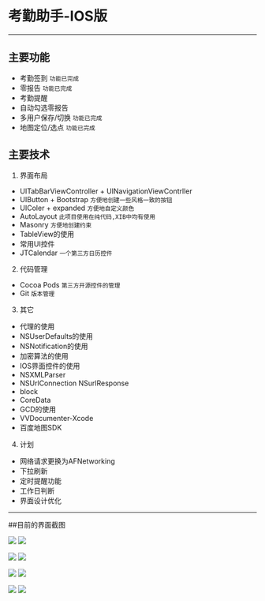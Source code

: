 # 考勤助手-IOS版
---

## 主要功能
 - 考勤签到 `功能已完成`
 - 零报告 `功能已完成`
 - 考勤提醒
 - 自动勾选零报告
 - 多用户保存/切换 `功能已完成`
 - 地图定位/选点 `功能已完成`

## 主要技术
1. 界面布局
  - UITabBarViewController + UINavigationViewContrller
  - UIButton + Bootstrap `方便地创建一些风格一致的按钮`
  - UIColer + expanded `方便地自定义颜色`
  - AutoLayout `此项目使用在纯代码,XIB中均有使用`
  - Masonry `方便地创建约束`
  - TableView的使用
  - 常用UI控件
  - JTCalendar `一个第三方日历控件`
2. 代码管理
 - Cocoa Pods `第三方开源控件的管理`
 - Git `版本管理`
3. 其它
 - 代理的使用
 - NSUserDefaults的使用
 - NSNotification的使用
 - 加密算法的使用
 - IOS界面控件的使用
 - NSXMLParser
 - NSUrlConnection NSurlResponse
 - block
 - CoreData
 - GCD的使用
 - VVDocumenter-Xcode
 - 百度地图SDK
4. 计划
 - 网络请求更换为AFNetworking
 - 下拉刷新
 - 定时提醒功能
 - 工作日判断
 - 界面设计优化
 ---
 
##目前的界面截图
  
 ![](http://77l5l6.com1.z0.glb.clouddn.com/ios_Simulator%20Screen%20Shot%202015年7月21日%20下午10.45.51.png?imageView2/2/w/350/q/90) ![](http://77l5l6.com1.z0.glb.clouddn.com/ios_Simulator%20Screen%20Shot%202015年7月21日%20下午10.46.35.png?imageView2/2/w/350/q/90)
 
 ![](http://77l5l6.com1.z0.glb.clouddn.com/ios_Simulator%20Screen%20Shot%202015年7月21日%20下午10.46.37.png?imageView2/2/w/350/q/90) ![](http://77l5l6.com1.z0.glb.clouddn.com/ios_Simulator%20Screen%20Shot%202015年7月21日%20下午10.46.40.png?imageView2/2/w/350/q/90)
 
 ![](http://77l5l6.com1.z0.glb.clouddn.com/ios_Simulator%20Screen%20Shot%202015年7月21日%20下午10.46.53.png?imageView2/2/w/350/q/90) ![](http://77l5l6.com1.z0.glb.clouddn.com/ios_Simulator%20Screen%20Shot%202015年7月21日%20下午10.47.00.png?imageView2/2/w/350/q/90)
   
 ![](http://77l5l6.com1.z0.glb.clouddn.com/ios_Simulator%20Screen%20Shot%202015年7月26日%20下午11.50.10.png?imageView2/2/w/350/q/90) ![](http://77l5l6.com1.z0.glb.clouddn.com/ios_Screen%20Shot%202015-07-31%20at%20上午12.22.36.png?imageView2/2/w/350/q/90)



